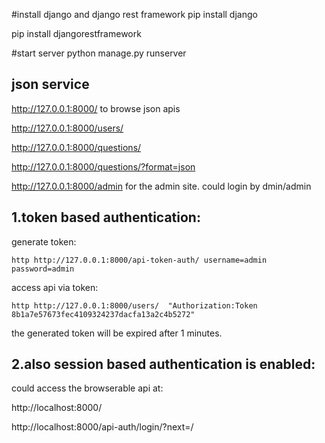 #install django and django rest framework
pip install django

pip install djangorestframework

#start server
python manage.py runserver 

## json service
http://127.0.0.1:8000/ to browse json apis

http://127.0.0.1:8000/users/

http://127.0.0.1:8000/questions/

http://127.0.0.1:8000/questions/?format=json

http://127.0.0.1:8000/admin for the admin site. could login by dmin/admin

## 1.token based authentication:
generate token: 

    http http://127.0.0.1:8000/api-token-auth/ username=admin password=admin

access api via token: 

    http http://127.0.0.1:8000/users/  "Authorization:Token 8b1a7e57673fec4109324237dacfa13a2c4b5272"

the generated token will be expired after 1 minutes.

## 2.also session based authentication is enabled:

could access the browserable api at:

http://localhost:8000/

http://localhost:8000/api-auth/login/?next=/
